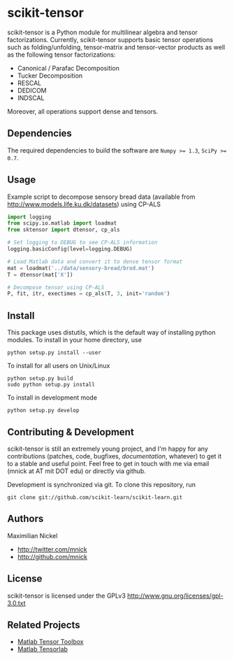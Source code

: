 scikit-tensor
=============

scikit-tensor is a Python module for multilinear algebra and tensor 
factorizations. Currently, scikit-tensor supports basic tensor operations 
such as folding/unfolding, tensor-matrix and tensor-vector products as 
well as the following tensor factorizations:

* Canonical / Parafac Decomposition
* Tucker Decomposition
* RESCAL
* DEDICOM 
* INDSCAL 

Moreover, all operations support dense and tensors.

Dependencies
------------
The required dependencies to build the software are `Numpy >= 1.3`, `SciPy >= 0.7`.

Usage
-----
Example script to decompose sensory bread data (available from http://www.models.life.ku.dk/datasets) using CP-ALS

```python
import logging
from scipy.io.matlab import loadmat
from sktensor import dtensor, cp_als

# Set logging to DEBUG to see CP-ALS information
logging.basicConfig(level=logging.DEBUG)

# Load Matlab data and convert it to dense tensor format
mat = loadmat('../data/sensory-bread/brod.mat')
T = dtensor(mat['X'])

# Decompose tensor using CP-ALS
P, fit, itr, exectimes = cp_als(T, 3, init='random')
```

Install
-------
This package uses distutils, which is the default way of installing python modules. To install in your home directory, use

    python setup.py install --user

To install for all users on Unix/Linux

    python setup.py build
    sudo python setup.py install

To install in development mode

    python setup.py develop

Contributing & Development
--------------------------
scikit-tensor is still an extremely young project, and I'm happy for any contributions (patches, code, bugfixes, *documentation*, whatever) to get it to a stable and useful point. Feel free to get in touch with me via email (mnick at AT mit DOT edu) or directly via github.

Development is synchronized via git. To clone this repository, run

    git clone git://github.com/scikit-learn/scikit-learn.git

Authors
-------
Maximilian Nickel <mnick AT mit DOT edu>

+ <http://twitter.com/mnick>
+ <http://github.com/mnick>

License
-------
scikit-tensor is licensed under the GPLv3 <http://www.gnu.org/licenses/gpl-3.0.txt>

Related Projects
----------------
* [Matlab Tensor Toolbox](http://www.sandia.gov/~tgkolda/TensorToolbox/index-2.5.html)
* [Matlab Tensorlab](http://www.tensorlab.net/)

